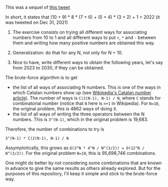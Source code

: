 This was a sequel of [this tweet](https://twitter.com/fermatslibrary/status/1476946554930012160)

In short, it states that
(10 + 9) * 8 * (7 + 6) + (5 + 4) * (3 + 2) + 1 = 2022
(it was tweeted on Dec 31, 2021)

1. The exercise consists on trying all different ways for associating numbers
from 10 to 1 and all different ways to put `+`, `*` and `-` between them
and writing how many positive numbers are obtained this way.

2. Generalization: do that for any N, not only for N = 10.

3. Nice to have, write different ways to obtain the following years,
let's say from 2023 to 2030, if they can be obtained.

The brute-force algorithm is to get
- the list of all ways of associating N numbers.
  This is one of the ways in which Catalan numbers show up
  (see [Wikipedia's Catalan number article](https://en.wikipedia.org/wiki/Catalan_number)).
  The number of ways is `C(2(N-1), N-1) / N`, where `C` stands for combinatorial number
  (notice that `N` here is `n+1` in Wikipedia). For `N=10`, the original problem, this is
  4862 ways of doing it.
- the list of all ways of writing the three operators between the N numbers.
  This is `3^(N-1)`, which in the original problem is 19,683.

Therefore, the number of combinations to try is
```
3^(N-1) * C(2(N-1), N-1) / N
```
Assymptotically, this grows as `O(3^N * 4^N / N^(3/2)) = O(12^N / N^(3/2))`.
For the original problem `N=10`, this is 95,698,746 combinations.

One might do better by not considering some combinations that are known in
advance to give the same results as others already explored. But for the
purposes of this repository, I'll keep it simple and stick to the brute-force
way.
